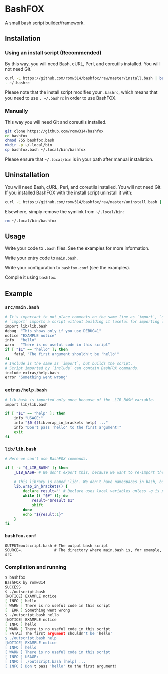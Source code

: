# BashFOX
A small bash script builder/framework.

## Installation
### Using an install script (Recommended)
By this way, you will need Bash, cURL, Perl, and coreutils installed. You will not need Git.
```bash
curl -L https://github.com/romw314/bashfox/raw/master/install.bash | bash
. ~/.bashrc
```
Please note that the install script modifies your `.bashrc`, which means that you need to use `. ~/.bashrc` in order to use BashFOX.

### Manually
This way you will need Git and coreutils installed.
```bash
git clone https://github.com/romw314/bashfox
cd bashfox
chmod 755 bashfox.bash
mkdir -p ~/.local/bin
cp bashfox.bash ~/.local/bin/bashfox
```
Please ensure that `~/.local/bin` is in your path after manual installation.

## Uninstallation
You will need Bash, cURL, Perl, and coreutils installed. You will not need Git.
If you installed BashFOX with the install script uninstall it with:
```bash
curl -L https://github.com/romw314/bashfox/raw/master/uninstall.bash | bash
```

Elsewhere, simply remove the symlink from `~/.local/bin`:
```bash
rm ~/.local/bin/bashfox
```

## Usage
Write your code to `.bash` files. See the examples for more information.

Write your entry code to `main.bash`.

Write your configuration to `bashfox.conf` (see the examples).

Compile it using `bashfox`.

## Example

### `src/main.bash`
```bash
# It's important to not place comments on the same line as `import`, `debug`, `warn`, or any other BashFOX command.
# `import` imports a script without building it (useful for importing libraries that are already built, see lib/lib.bash)
import lib/lib.bash
debug  "This shows only if you use DEBUG=1"
notice "EXAMPLE notice"
info   "hello"
warn   "There is no useful code in this script"
if [ "$1" == "hello" ]; then
	fatal "The first argument shouldn't be 'hello'"
fi
# Include is the same as `import`, but builds the script.
# Script imported by `include` can contain BashFOX commands.
include extras/help.bash
error "Something went wrong"
```

### `extras/help.bash`
```bash
# lib.bash is imported only once because of the _LIB_BASH variable.
import lib/lib.bash

if [ "$1" == "help" ]; then
	info "USAGE:"
	info "$0 $(lib.wrap_in_brackets help) ..."
	info "Don't pass 'hello' to the first argument!"
	exit
fi
```

### `lib/lib.bash`
```bash
# Here we can't use BashFOX commands.

if [ -z "$_LIB_BASH" ]; then
	_LIB_BASH= # We don't export this, because we want to re-import the library in scripts executed (not imported) from main.bash.

	# This library is named 'lib'. We don't have namespaces in bash, but we can declare functions with a dot.
	lib.wrap_in_brackets() {
		declare result='' # Declare uses local variables unless -g is passed, so it is right here.
		while (( "$#" )); do
			result="$result $1"
			shift
		done
		echo "${result:1}"
	}
fi
```

### `bashfox.conf`
```
OUTPUT=outscript.bash # The output bash script
SOURCE=.              # The directory where main.bash is, for example, src
```

### Compilation and running
```bash
$ bashfox
BashFOX by romw314
SUCCESS
$ ./outscript.bash
[NOTICE] EXAMPLE notice
[ INFO ] hello
[ WARN ] There is no useful code in this script
[  ERR ] Something went wrong
$ ./outscript.bash hello
[NOTICE] EXAMPLE notice
[ INFO ] hello
[ WARN ] There is no useful code in this script
[ FATAL] The first argument shouldn't be 'hello'
$ ./outscript.bash help
[NOTICE] EXAMPLE notice
[ INFO ] hello
[ WARN ] There is no useful code in this script
[ INFO ] USAGE:
[ INFO ] ./outscript.bash [help] ...
[ INFO ] Don't pass 'hello' to the first argument!
```
